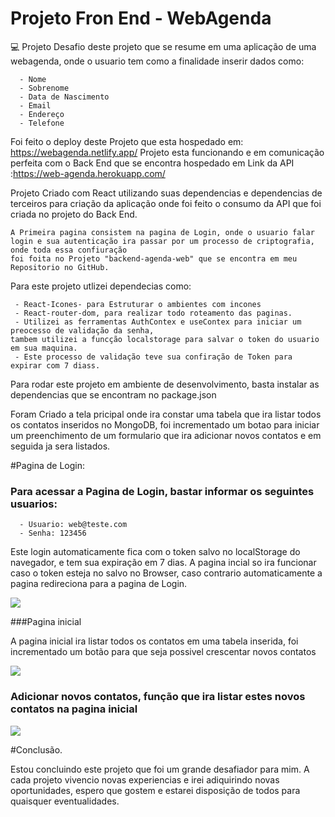 # Projeto Fron End - WebAgenda

💻 Projeto Desafio deste projeto que se resume em uma aplicação de uma webagenda, onde o usuario tem como a finalidade inserir dados como:

```
  - Nome
  - Sobrenome
  - Data de Nascimento
  - Email
  - Endereço
  - Telefone
 ```
 
 Foi feito o deploy deste Projeto que esta hospedado em: https://webagenda.netlify.app/
 Projeto esta funcionando e em comunicação perfeita com o Back End que se encontra hospedado em Link da API :https://web-agenda.herokuapp.com/
 
 Projeto Criado com React utilizando suas dependencias e dependencias de terceiros para criação da aplicação onde foi feito o consumo da API que foi criada no projeto
 do Back End.
 ```
 A Primeira pagina consistem na pagina de Login, onde o usuario falar login e sua autenticação ira passar por um processo de criptografia, onde toda essa confiuração
 foi foita no Projeto "backend-agenda-web" que se encontra em meu Repositorio no GitHub.
 ```
 Para este projeto utlizei dependecias como:
 ```
  - React-Icones- para Estruturar o ambientes com incones
  - React-router-dom, para realizar todo roteamento das paginas.
  - Utilizei as ferramentas AuthContex e useContex para iniciar um preocesso de validação da senha,
tambem utilizei a funcção localstorage para salvar o token do usuario em sua maquina.
  - Este processo de validação teve sua confiração de Token para expirar com 7 diass.
```

Para rodar este projeto em ambiente de desenvolvimento, basta instalar as dependencias que se encontram no package.json

Foram Criado a tela pricipal onde ira constar uma tabela que ira listar todos os contatos inseridos no MongoDB,
foi incrementado um botao para iniciar um preenchimento de um formulario que ira adicionar novos contatos e em seguida ja sera listados.

#Pagina de Login:

### Para acessar a Pagina de Login, bastar informar os seguintes usuarios:
```
  - Usuario: web@teste.com
  - Senha: 123456
 ```

Este login automaticamente fica com o token salvo no localStorage do navegador, e tem sua expiração em 7 dias.
A pagina incial so ira funcionar caso o token esteja no salvo no Browser, caso contrario automaticamente a pagina redireciona para a pagina de Login.

 <img src="https://uploaddeimagens.com.br/images/003/910/013/full/05.png?1655809266">
 
 ###Pagina inicial
 
 A pagina inicial ira listar todos os contatos em uma tabela inserida, foi incrementado um botão para que seja possivel crescentar novos contatos
 
 <img src="https://uploaddeimagens.com.br/images/003/910/014/original/06.png?1655809365">
 
 ### Adicionar novos contatos, função que ira listar estes novos contatos na pagina inicial
 
  <img src="https://uploaddeimagens.com.br/images/003/910/015/full/07.png?1655809477">
  
  
  #Conclusão.
  
  Estou concluindo este projeto que foi um grande desafiador para mim. A cada projeto vivencio novas experiencias e irei adiquirindo novas oportunidades, espero que gostem e estarei disposição de todos para quaisquer eventualidades.



